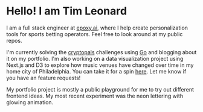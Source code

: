 # Hello! I am Tim Leonard

I am a full stack engineer at [epoxy.ai](epoxy.ai), where I help create personalization tools for sports betting operators. Feel free to look around at my public repos.

I'm currently solving the [cryptopals](https://cryptopals.com/) challenges using [Go](https://github.com/iamtimleonard/cryptopals) and blogging about it on my portfolio. I'm also working on a data visualization project using Next.js and D3 to explore how music venues have changed over time in my home city of Philadelphia. You can take it for a spin [here](https://venue-project-beryl.vercel.app/). Let me know if you have an feature requests!

My portfolio project is mostly a public playground for me to try out different frontend ideas. My most recent experiment was the neon lettering with glowing animation.
